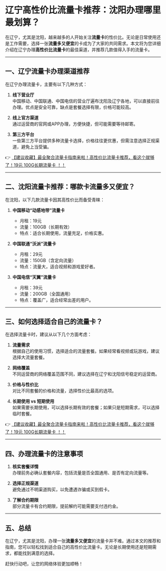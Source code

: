 # 辽宁高性价比流量卡推荐：沈阳办理哪里最划算？

在辽宁，尤其是沈阳，越来越多的人开始关注**流量卡**的性价比。无论是日常使用还是工作需要，选择一张**流量多又便宜**的卡成为了大家的共同需求。本文将为您详细介绍在辽宁办理**高性价比流量卡**的最佳渠道，并推荐几款值得入手的流量卡。

---

## 一、辽宁流量卡办理渠道推荐

在辽宁办理流量卡，主要有以下几种方式：

1. **线下营业厅**  
   中国移动、中国联通、中国电信的营业厅遍布沈阳及辽宁各地，可以直接前往办理。优点是安全可靠，缺点是套餐选择有限，价格可能较高。

2. **线上官方渠道**  
   通过运营商的官网或APP办理，方便快捷，但可能需要等待邮寄。

3. **第三方平台**  
   一些第三方平台提供多种流量卡选择，价格往往更优惠，但需注意选择正规渠道，避免上当受骗。

👉 [【建议收藏】最全聚合流量卡指南来啦！高性价比流量卡推荐，看这个就够了！19元 100G长期流量卡 ！！](https://bit.ly/Liuliangka)

---

## 二、沈阳流量卡推荐：哪款卡流量多又便宜？

在沈阳，以下几款流量卡因其高性价比而备受青睐：

1. **中国移动“动感地带”流量卡**  
   - 月租：19元  
   - 流量：100GB（长期有效）  
   - 特点：适合长期使用，流量充足，价格实惠。

2. **中国联通“沃派”流量卡**  
   - 月租：29元  
   - 流量：150GB（含定向流量）  
   - 特点：流量大，适合视频和游戏爱好者。

3. **中国电信“天翼”流量卡**  
   - 月租：39元  
   - 流量：200GB（全国通用）  
   - 特点：覆盖广，适合经常出差的用户。

---

## 三、如何选择适合自己的流量卡？

在选择流量卡时，建议从以下几个方面考虑：

1. **流量需求**  
   根据自己的使用习惯，选择适合的流量套餐。如果经常看视频或玩游戏，建议选择大流量套餐。

2. **网络覆盖**  
   不同运营商的网络覆盖范围不同，建议选择在辽宁和沈阳信号稳定的运营商。

3. **价格与性价比**  
   对比不同套餐的价格和流量，选择性价比最高的选项。

4. **长期使用 vs 短期使用**  
   如果需要长期使用，可以选择长期有效的套餐；如果只是短期需求，可以选择临时套餐。

👉 [【建议收藏】最全聚合流量卡指南来啦！高性价比流量卡推荐，看这个就够了！19元 100G长期流量卡 ！！](https://bit.ly/Liuliangka)

---

## 四、办理流量卡的注意事项

1. **核实套餐详情**  
   办理前务必确认套餐内容，包括流量是否全国通用、是否有定向流量等。

2. **选择正规渠道**  
   避免通过不明渠道购买，以免遭遇诈骗或买到假卡。

3. **了解合约期限**  
   部分流量卡有合约期限，提前解约可能需要支付违约金。

---

## 五、总结

在辽宁，尤其是沈阳，办理一张**流量多又便宜**的流量卡并不难。通过本文的推荐和指南，您可以轻松找到适合自己的高性价比流量卡。无论是长期使用还是短期需求，都能找到满意的选择。

赶快行动吧，让您的网络体验更加顺畅！